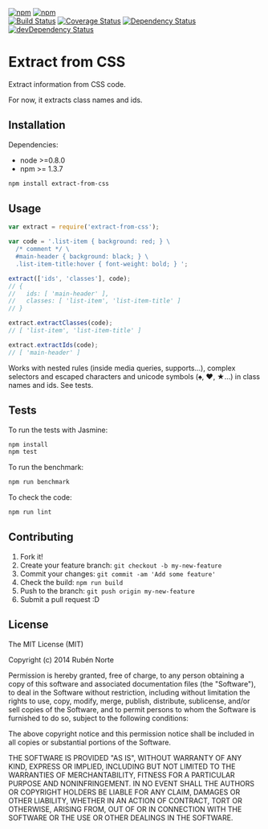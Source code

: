 [![npm](https://img.shields.io/npm/v/extract-from-css.svg)](https://npmjs.org/package/extract-from-css)
[![npm](https://img.shields.io/npm/l/extract-from-css.svg)](https://npmjs.org/package/extract-from-css)  
[![Build Status](https://travis-ci.org/rubennorte/extract-from-css.svg?branch=master)](https://travis-ci.org/rubennorte/extract-from-css)
[![Coverage Status](https://coveralls.io/repos/rubennorte/extract-from-css/badge.svg)](https://coveralls.io/r/rubennorte/extract-from-css)
[![Dependency Status](https://david-dm.org/rubennorte/extract-from-css.svg?theme=shields.io&style=flat)](https://david-dm.org/rubennorte/extract-from-css)
[![devDependency Status](https://david-dm.org/rubennorte/extract-from-css/dev-status.svg?theme=shields.io&style=flat)](https://david-dm.org/rubennorte/extract-from-css#info=devDependencies)

# Extract from CSS

Extract information from CSS code.

For now, it extracts class names and ids.

## Installation

Dependencies:

* node >=0.8.0
* npm >= 1.3.7

```bash
npm install extract-from-css
```

## Usage

```javascript
var extract = require('extract-from-css');

var code = '.list-item { background: red; } \
  /* comment */ \
  #main-header { background: black; } \
  .list-item-title:hover { font-weight: bold; } ';

extract(['ids', 'classes'], code);
// {
//   ids: [ 'main-header' ],
//   classes: [ 'list-item', 'list-item-title' ]
// }

extract.extractClasses(code);
// [ 'list-item', 'list-item-title' ]

extract.extractIds(code);
// [ 'main-header' ]
```

Works with nested rules (inside media queries, supports...), complex selectors and escaped characters and unicode symbols (♠, ♥, ★...) in class names and ids. See tests.

## Tests

To run the tests with Jasmine:

```bash
npm install
npm test
```

To run the benchmark:

```bash
npm run benchmark
```

To check the code:

```bash
npm run lint
```

## Contributing

1. Fork it!
2. Create your feature branch: `git checkout -b my-new-feature`
3. Commit your changes: `git commit -am 'Add some feature'`
4. Check the build: `npm run build`
4. Push to the branch: `git push origin my-new-feature`
5. Submit a pull request :D

## License

The MIT License (MIT)

Copyright (c) 2014 Rubén Norte

Permission is hereby granted, free of charge, to any person obtaining a copy
of this software and associated documentation files (the "Software"), to deal
in the Software without restriction, including without limitation the rights
to use, copy, modify, merge, publish, distribute, sublicense, and/or sell
copies of the Software, and to permit persons to whom the Software is
furnished to do so, subject to the following conditions:

The above copyright notice and this permission notice shall be included in
all copies or substantial portions of the Software.

THE SOFTWARE IS PROVIDED "AS IS", WITHOUT WARRANTY OF ANY KIND, EXPRESS OR
IMPLIED, INCLUDING BUT NOT LIMITED TO THE WARRANTIES OF MERCHANTABILITY,
FITNESS FOR A PARTICULAR PURPOSE AND NONINFRINGEMENT. IN NO EVENT SHALL THE
AUTHORS OR COPYRIGHT HOLDERS BE LIABLE FOR ANY CLAIM, DAMAGES OR OTHER
LIABILITY, WHETHER IN AN ACTION OF CONTRACT, TORT OR OTHERWISE, ARISING FROM,
OUT OF OR IN CONNECTION WITH THE SOFTWARE OR THE USE OR OTHER DEALINGS IN
THE SOFTWARE.